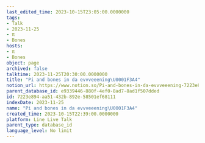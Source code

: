 ```yaml
---
last_edited_time: 2023-10-15T23:05:00.0000000
tags:
- Talk
- 2023-11-25
- π
- Bones
hosts:
- π
- Bones
object: page
archived: false
talktime: 2023-11-25T20:30:00.0000000
title: "Pi and bones in da evvveeening\U0001F3A4"
notion_url: https://www.notion.so/Pi-and-bones-in-da-evvveeening-7223e894aa51432b892e58501ef68111
parent_database_id: e9339446-880f-4ef0-8ad7-8ad1f507dded
id: 7223e894-aa51-432b-892e-58501ef68111
indexDate: 2023-11-25
name: "Pi and bones in da evvveeening\U0001F3A4"
created_time: 2023-10-15T22:39:00.0000000
platform: Line Live Talk
parent_type: database_id
language_level: No limit
---
```



   
   
   
   

   
























